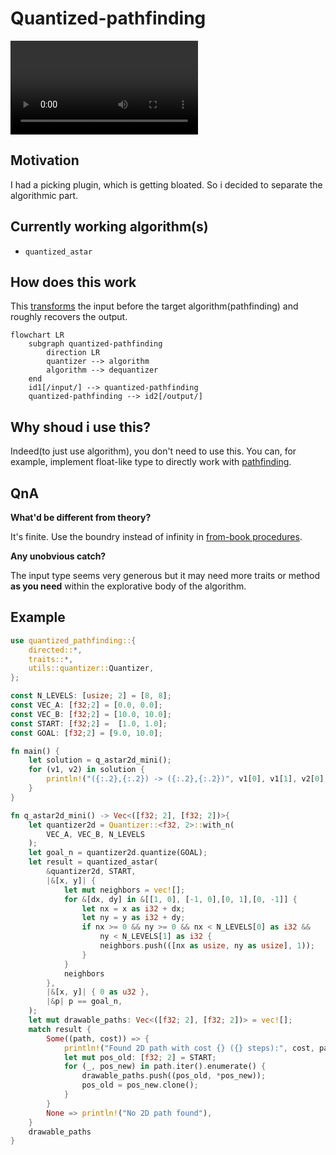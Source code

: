 # Quantized-pathfinding

<video src="https://github.com/user-attachments/assets/962aead2-a4d6-4fb0-a127-3125184f791d"></video>

## Motivation

I had a picking plugin, which is getting bloated. So i decided to separate 
the algorithmic part.

## Currently working algorithm(s)

- `quantized_astar`

## How does this work

This [transforms](https://lukeyoo.fyi/recap/2025/5/linear-quantization) 
the input before the target algorithm(pathfinding) and roughly recovers 
the output.

```mermaid
flowchart LR
    subgraph quantized-pathfinding
        direction LR
        quantizer --> algorithm
        algorithm --> dequantizer
    end
    id1[/input/] --> quantized-pathfinding
    quantized-pathfinding --> id2[/output/]
```

## Why shoud i use this?

Indeed(to just use algorithm), you don't need to use this. 
You can, for example, implement float-like type to directly work with 
[pathfinding](https://docs.rs/pathfinding/latest/pathfinding/).

## QnA

**What'd be different from theory?**

It's finite. Use the boundry instead of infinity in 
[from-book procedures](https://lukeyoo.fyi/recap/2025/5/dijkstra).

**Any unobvious catch?**

The input type seems very generous but it may need more traits or method 
**as you need** within the explorative body of the algorithm.

## Example

```rust
use quantized_pathfinding::{
    directed::*,
    traits::*,
    utils::quantizer::Quantizer,
};

const N_LEVELS: [usize; 2] = [8, 8];
const VEC_A: [f32;2] = [0.0, 0.0];
const VEC_B: [f32;2] = [10.0, 10.0];
const START: [f32;2] =  [1.0, 1.0];
const GOAL: [f32;2] = [9.0, 10.0];

fn main() {
    let solution = q_astar2d_mini();
    for (v1, v2) in solution {
        println!("({:.2},{:.2}) -> ({:.2},{:.2})", v1[0], v1[1], v2[0], v2[1]);
    }
}

fn q_astar2d_mini() -> Vec<([f32; 2], [f32; 2])>{
    let quantizer2d = Quantizer::<f32, 2>::with_n(
        VEC_A, VEC_B, N_LEVELS
    );
    let goal_n = quantizer2d.quantize(GOAL);
    let result = quantized_astar(
        &quantizer2d, START,
        |&[x, y]| {
            let mut neighbors = vec![];
            for &[dx, dy] in &[[1, 0], [-1, 0],[0, 1],[0, -1]] {
                let nx = x as i32 + dx;
                let ny = y as i32 + dy;
                if nx >= 0 && ny >= 0 && nx < N_LEVELS[0] as i32 && 
                    ny < N_LEVELS[1] as i32 {
                    neighbors.push(([nx as usize, ny as usize], 1));
                }
            }
            neighbors
        },
        |&[x, y]| { 0 as u32 },
        |&p| p == goal_n,
    );
    let mut drawable_paths: Vec<([f32; 2], [f32; 2])> = vec![];
    match result {
        Some((path, cost)) => {
            println!("Found 2D path with cost {} ({} steps):", cost, path.len());
            let mut pos_old: [f32; 2] = START;
            for (_, pos_new) in path.iter().enumerate() {
                drawable_paths.push((pos_old, *pos_new));
                pos_old = pos_new.clone();                
            } 
        }
        None => println!("No 2D path found"),
    }
    drawable_paths
}
```